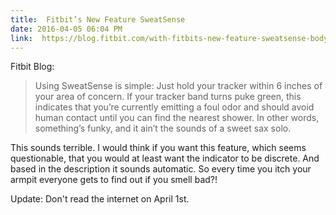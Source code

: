 ```yaml
---
title:  Fitbit’s New Feature SweatSense
date: 2016-04-05 06:04 PM
link:  https://blog.fitbit.com/with-fitbits-new-feature-sweatsense-body-odor-is-no-longer-a-guessing-game/
---
```


Fitbit Blog:

> Using SweatSense is simple: Just hold your tracker within 6 inches of your area of concern. If your tracker band turns puke green, this indicates that you’re currently emitting a foul odor and should avoid human contact until you can find the nearest shower. In other words, something’s funky, and it ain’t the sounds of a sweet sax solo. 

This sounds terrible. I would think if you want this feature, which seems questionable, that you would at least want the indicator to be discrete. And based in the description it sounds automatic. So every time you itch your armpit everyone gets to find out if you smell bad?!

Update: Don't read the internet on April 1st. 